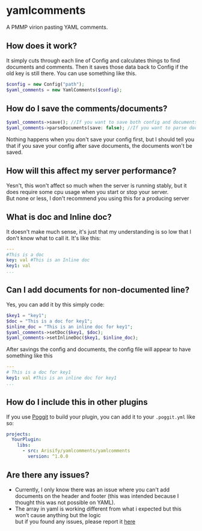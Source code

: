 # yamlcomments
A PMMP virion pasting YAML comments.

## How does it work?
It simply cuts through each line of Config and calculates things to find documents and comments. Then it saves those data back to Config if the old key is still there. You can use something like this.
```php
$config = new Config("path");
$yaml_comments = new YamlComments($config);
```

## How do I save the comments/documents?
```php
$yaml_comments->save(); //If you want to save both config and documents
$yaml_comments->parseDocuments(save: false); //If you want to parse documents, if make is true. It would save the config first 
```
Nothing happens when you don't save your config first, but I should tell you that if you save your config after save documents, the documents won't be saved.
## How will this affect my server performance?
Yesn't, this won't affect so much when the server is running stably, but it does require some cpu usage when you start or stop your server. 
<br> But none or less, I don't recommend you using this for a producing server
## What is doc and Inline doc?
It doesn't make much sense, it's just that my understanding is so low that I don't know what to call it. It's like this:
```yml
---
#This is a doc
key: val #This is an Inline doc
key1: val
...
```
## Can I add documents for non-documented line?
Yes, you can add it by this simply code:
```php
$key1 = "key1";
$doc = "This is a doc for key1";
$inline_doc = "This is an inline doc for key1";
$yaml_comments->setDoc($key1, $doc);
$yaml_comments->setInlineDoc($key1, $inline_doc);
```
After savings the config and documents, the config file will appear to have something like this
```yml
---
# This is a doc for key1
key1: val #This is an inline doc for key1
...
```
## How do I include this in other plugins
If you use [Poggit](https://poggit.pmmp.io) to build your plugin, you can add it to your `.poggit.yml` like so:

```yml
projects:
  YourPlugin:
    libs:
      - src: Arisify/yamlcomments/yamlcomments
        version: ^1.0.0
```

## Are there any issues?
- Currently, I only know there was an issue where you can't add documents on the header and footer (this was intended because I thought this was not possible on YAML).
- The array in yaml is working different from what i expected but this won't cause anything but the logic
<br> but if you found any issues, please report it [here](https://github.com/NTT1906/yamlcomments/issues)
